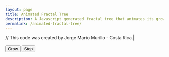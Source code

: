 ```yaml
---
layout: page
title: Animated Fractal Tree
description: A Javascript generated fractal tree that animates its growth
permalink: /animated-fractal-tree/
---
```



// This code was created by Jorge Mario Murillo - Costa Rica.
<canvas id="canvas" width="740" height="480" style="border:1px solid"></canvas><br/><br/>
<button onclick="startGrowing()">Grow</button>
<button onclick="stop()">Stop</button>

<script>
var a = 1000;
var t = 1;
var age = 0;
var growth = 0;
context = canvas.getContext('2d');
//canvasHalfWidth = canvas.width / 2;
function drawFractal() {
	context.clearRect(0, 0, 740, 480);
    function drawLine(x1, y1, x2, y2) {
        context.beginPath();

        context.moveTo(x1, y1);
        context.lineTo(x2, y2);

        context.closePath();
        context.stroke();
    }

    // Initial Setup
    var canvas = document.getElementById('canvas'),
        //context = canvas.getContext('2d'),
        canvasHalfWidth = canvas.width / 2,
        fractalProportion = 0.8;

    // Recursive Fractal Function
    function drawTree(startX, startY, branchLength, angle, depth, lineWidth) {
        context.lineWidth = lineWidth;
        context.translate(startX, startY);

        drawLine(0, 0, 0, -branchLength);

        if (depth > 0) {
            depth--;
            context.translate(0, -branchLength);

            angle += fractalProportion;
            lineWidth *= fractalProportion;
            branchLength *= fractalProportion;

            context.save();

            // Draw Right Branch
            context.rotate(angle * Math.PI / 180);
            //drawLine(x1, y1, x2, y2);
            drawTree(0, 0, branchLength, angle, depth, lineWidth);


            context.restore();
            context.save();

            // Draw Left Branch
            context.rotate(-angle * Math.PI / 180);
            //drawLine(x1, y1, x2, y2);
            drawTree(0, 0, branchLength, angle, depth, lineWidth);
            context.restore();
        }
    }
    drawTree(canvasHalfWidth, canvas.height, age, growth, 10, 14);
}
var p;
function startGrowing(){
	if (t<a) {
		p = setTimeout(function(){grow();},15);
	}
	else {
		clearTimeout(p);
	}
}
function grow() {
	age += 2;
	growth += 1;
	context.restore();
	context.save();
	drawFractal();
	t ++;
	startGrowing();
}
function stop() {
	clearTimeout(p);
}
</script>
